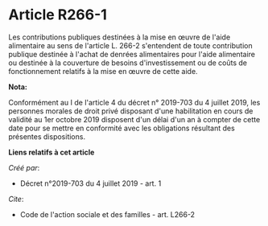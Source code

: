 # Article R266-1

Les contributions publiques destinées à la mise en œuvre de l'aide alimentaire au sens de l'article L. 266-2 s'entendent de
toute contribution publique destinée à l'achat de denrées alimentaires pour l'aide alimentaire ou destinée à la couverture de
besoins d'investissement ou de coûts de fonctionnement relatifs à la mise en œuvre de cette aide.

**Nota:**

Conformément au I de l'article 4 du décret n° 2019-703 du 4 juillet 2019, les personnes morales de droit privé disposant
d'une habilitation en cours de validité au 1er octobre 2019 disposent d'un délai d'un an à compter de cette date pour se
mettre en conformité avec les obligations résultant des présentes dispositions.

**Liens relatifs à cet article**

_Créé par_:

  - Décret n°2019-703 du 4 juillet 2019 - art. 1

_Cite_:

  - Code de l'action sociale et des familles - art. L266-2
